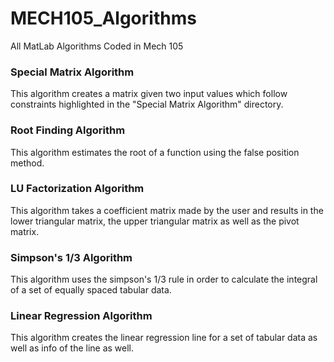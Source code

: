 # MECH105_Algorithms
All MatLab Algorithms Coded in Mech 105

### Special Matrix Algorithm
This algorithm creates a matrix given two input values which follow constraints highlighted in the "Special Matrix Algorithm" directory.

### Root Finding Algorithm
This algorithm estimates the root of a function using the false position method.

### LU Factorization Algorithm
This algorithm takes a coefficient matrix made by the user and results in the lower triangular matrix, the upper triangular matrix as well as the pivot matrix.

### Simpson's 1/3 Algorithm
This algorithm uses the simpson's 1/3 rule in order to calculate the integral of a set of equally spaced tabular data.

### Linear Regression Algorithm
This algorithm creates the linear regression line for a set of tabular data as well as info of the line as well.
